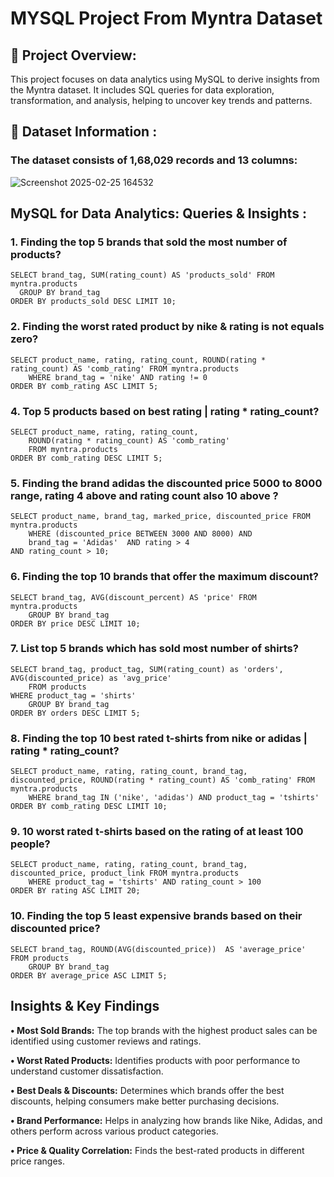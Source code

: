 # MYSQL Project From Myntra Dataset
## 📌 Project Overview:

This project focuses on data analytics using MySQL to derive insights from the Myntra dataset. It includes SQL queries for data exploration, transformation, and analysis, helping to uncover key trends and patterns.

## 📂 Dataset Information : 

### The dataset consists of 1,68,029 records and 13 columns:

![Screenshot 2025-02-25 164532](https://github.com/user-attachments/assets/1e2ca4e0-fa56-4657-a9ff-c2ab73e5d77e)

## MySQL for Data Analytics: Queries & Insights :
### 1. Finding the top 5 brands that sold the most number of products?

    SELECT brand_tag, SUM(rating_count) AS 'products_sold' FROM myntra.products 
      GROUP BY brand_tag
    ORDER BY products_sold DESC LIMIT 10;

### 2. Finding the worst rated product by nike & rating is not equals zero?
    SELECT product_name, rating, rating_count, ROUND(rating * rating_count) AS 'comb_rating' FROM myntra.products
        WHERE brand_tag = 'nike' AND rating != 0
    ORDER BY comb_rating ASC LIMIT 5;

### 4. Top 5 products based on best rating | rating * rating_count?
    SELECT product_name, rating, rating_count, 
        ROUND(rating * rating_count) AS 'comb_rating' 
        FROM myntra.products
    ORDER BY comb_rating DESC LIMIT 5;

### 5. Finding the brand adidas the discounted price 5000 to 8000 range, rating 4 above and rating count also 10 above ?
    SELECT product_name, brand_tag, marked_price, discounted_price FROM myntra.products 
        WHERE (discounted_price BETWEEN 3000 AND 8000) AND 
        brand_tag = 'Adidas'  AND rating > 4
    AND rating_count > 10;

### 6. Finding the top 10 brands that offer the maximum discount?
    SELECT brand_tag, AVG(discount_percent) AS 'price' FROM myntra.products 
        GROUP BY brand_tag 
    ORDER BY price DESC LIMIT 10;

### 7. List top 5 brands which has sold most number of shirts?
    SELECT brand_tag, product_tag, SUM(rating_count) as 'orders', AVG(discounted_price) as 'avg_price'
        FROM products 
    WHERE product_tag = 'shirts'
        GROUP BY brand_tag
    ORDER BY orders DESC LIMIT 5;

### 8. Finding the top 10 best rated t-shirts from nike or adidas | rating * rating_count?
    SELECT product_name, rating, rating_count, brand_tag, discounted_price, ROUND(rating * rating_count) AS 'comb_rating' FROM myntra.products
        WHERE brand_tag IN ('nike', 'adidas') AND product_tag = 'tshirts'
    ORDER BY comb_rating DESC LIMIT 10;

### 9. 10 worst rated t-shirts based on the rating of at least 100 people?
    SELECT product_name, rating, rating_count, brand_tag, discounted_price, product_link FROM myntra.products
        WHERE product_tag = 'tshirts' AND rating_count > 100
    ORDER BY rating ASC LIMIT 20;

### 10. Finding the top 5 least expensive brands based on their discounted price?
    SELECT brand_tag, ROUND(AVG(discounted_price))  AS 'average_price' FROM products 
        GROUP BY brand_tag
    ORDER BY average_price ASC LIMIT 5;


## Insights & Key Findings

**• Most Sold Brands:** The top brands with the highest product sales can be identified using customer reviews and ratings.

**• Worst Rated Products:** Identifies products with poor performance to understand customer dissatisfaction.

**• Best Deals & Discounts:** Determines which brands offer the best discounts, helping consumers make better purchasing decisions.

**• Brand Performance:** Helps in analyzing how brands like Nike, Adidas, and others perform across various product categories.

**• Price & Quality Correlation:** Finds the best-rated products in different price ranges.
